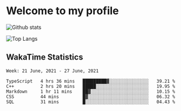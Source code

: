 # Welcome to my profile

![Github stats](https://github-readme-stats.vercel.app/api?username=xinthose&show_icons=true&theme=radical&count_private=true)

![Top Langs](https://github-readme-stats.vercel.app/api/top-langs/?username=xinthose)

## WakaTime Statistics
<!--START_SECTION:waka-->
```text
Week: 21 June, 2021 - 27 June, 2021

TypeScript   4 hrs 36 mins   █████████▓░░░░░░░░░░░░░░░   39.21 % 
C++          2 hrs 20 mins   █████░░░░░░░░░░░░░░░░░░░░   19.95 % 
Markdown     1 hr 11 mins    ██▓░░░░░░░░░░░░░░░░░░░░░░   10.15 % 
CSS          44 mins         █▓░░░░░░░░░░░░░░░░░░░░░░░   06.32 % 
SQL          31 mins         █░░░░░░░░░░░░░░░░░░░░░░░░   04.43 % 
```
<!--END_SECTION:waka-->

<!-- ![github contribution grid snake animation](https://raw.githubusercontent.com/xinthose/xinthose/dist/github-contribution-grid-snake.svg)

_generated with [Platane/snk](https://github.com/Platane/snk)_ -->
